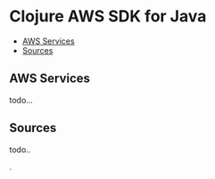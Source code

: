 # Clojure AWS SDK for Java
 
* [AWS Services](#aws-services)
* [Sources](#sources)

## AWS Services
todo...

## Sources
todo..

   .
